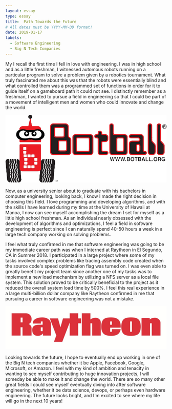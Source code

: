 ```yaml
---
layout: essay
type: essay
title:  Path Towards the Future
# All dates must be YYYY-MM-DD format!
date: 2019-01-17
labels:
  - Software Engineering
  - Big N Tech Companies
---
```

My
I recall the first time I fell in love with engineering. I was in high school and as a little freshman, I witnessed automous robots running on a particular program to solve a problem given by a robotics tournament. What truly fascinated me about this was that the robots were essentially blind and what controlled them was a programmed set of functions in order for it to guide itself on a gameboard path it could not see. I distinctly remember as a freshman, I wanted to pursue a field in engineering so that I could be part of a movement of intelligent men and women who could innovate and change the world. 

<img class="ui image" src="../images/botball_logo.png">

Now, as a university senior about to graduate with his bachelors in computer engineering, looking back, I know I made the right decision in choosing this field. I love programming and developing algorithms, and with the skills I have learned during my time at the University of Hawaii at Manoa, I now can see myself accomplishing the dream I set for myself as a little high school freshman. As an individual nearly obsessed with the development of algorithms and optimizations, I feel a field in software engineering is perfect since I can naturally spend 40-50 hours a week in a large tech company working on solving problems. 

I feel what truly confirmed in me that software engineering was going to be my immediate career path was when I interned at Raytheon in El Segundo, CA in Summer 2018. I participated in a large project where some of my tasks involved complex problems like tracing assembly code created when the source code's speed optimization flag was turned on. I was even able to greatly benefit my project team since another one of my tasks was to implement a new load mechanism by utilizing a NFS server as a local file system. This solution proved to be critically beneficial to the project as it reduced the overall system load time by 500%. I feel this real experience in a large multi-billion dollar company like Raytheon confirmed in me that pursuing a career in software engineering was not a mistake. 

<img class="ui image" src="../images/Raytheon_logo.jpg">

Looking towards the future, I hope to eventually end up working in one of the Big N tech companies whether it be Apple, Facebook, Google, Microsoft, or Amazon. I feel with my kind of ambition and tenacity in wanting to see myself contributing to huge innovation projects, I will someday be able to make it and change the world. There are so many other great fields I could see myself eventually diving into after software engineering, whether it be data science, devops, or perhaps even hardware engineering. The future looks bright, and I'm excited to see where my life will go in the next 10 years! 
